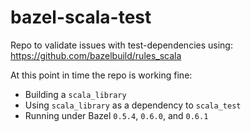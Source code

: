 # bazel-scala-test

Repo to validate issues with test-dependencies using: https://github.com/bazelbuild/rules_scala

At this point in time the repo is working fine:

* Building a `scala_library`
* Using `scala_library` as a dependency to `scala_test`
* Running under Bazel `0.5.4`, `0.6.0`, and `0.6.1`
